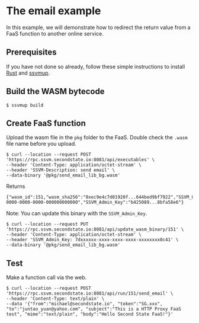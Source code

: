 # The email example

In this example, we will demonstrate how to redirect the return value from a FaaS function to another online service.

## Prerequisites

If you have not done so already, follow these simple instructions to install [Rust](https://www.rust-lang.org/tools/install) and [ssvmup](https://www.secondstate.io/articles/ssvmup/).

## Build the WASM bytecode

```
$ ssvmup build
```

## Create FaaS function

Upload the wasm file in the `pkg` folder to the FaaS. Double check the `.wasm` file name before you upload.

```
$ curl --location --request POST 'https://rpc.ssvm.secondstate.io:8081/api/executables' \
--header 'Content-Type: application/octet-stream' \
--header 'SSVM-Description: send email' \
--data-binary '@pkg/send_email_lib_bg.wasm'
```

Returns

```
{"wasm_id":151,"wasm_sha256":"0xec9e4c7d01920f...644bed9bf7922","SSVM_Usage_Key":"00000000-0000-0000-0000-000000000000","SSVM_Admin_Key":"b425089...8bfa58e6"}
```

Note: You can update this binary with the `SSVM_Admin_Key`.

```
$ curl --location --request PUT 'https://rpc.ssvm.secondstate.io:8081/api/update_wasm_binary/151' \
--header 'Content-Type: application/octet-stream' \
--header 'SSVM_Admin_Key: 7dxxxxxx-xxxx-xxxx-xxxx-xxxxxxxx0c41' \
--data-binary '@pkg/send_email_lib_bg.wasm'
```

## Test

Make a function call via the web.

```
$ curl --location --request POST 'https://rpc.ssvm.secondstate.io:8081/api/run/151/send_email' \
--header 'Content-Type: text/plain' \
--data '{"from":"michael@secondstate.io", "token":"SG.xxx", "to":"juntao_yuan@yahoo.com", "subject":"This is a HTTP Proxy FaaS test", "mime":"text/plain", "body":"Hello Second State FaaS!"}'
```

